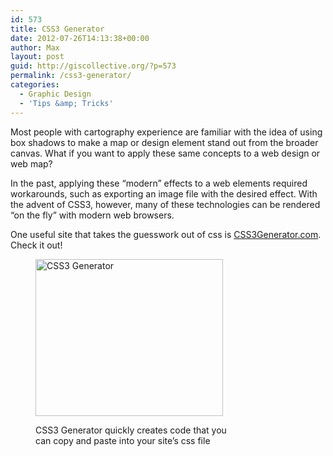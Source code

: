 ```yaml
---
id: 573
title: CSS3 Generator
date: 2012-07-26T14:13:38+00:00
author: Max
layout: post
guid: http://giscollective.org/?p=573
permalink: /css3-generator/
categories:
  - Graphic Design
  - 'Tips &amp; Tricks'
---
```

Most people with cartography experience are familiar with the idea of using box shadows to make a map or design element stand out from the broader canvas. What if you want to apply these same concepts to a web design or web map?

In the past, applying these &#8220;modern&#8221; effects to a web elements required workarounds, such as exporting an image file with the desired effect. With the advent of CSS3, however, many of these technologies can be rendered &#8220;on the fly&#8221; with modern web browsers.

One useful site that takes the guesswork out of css is <a href="http://css3generator.com" target="_blank">CSS3Generator.com</a>. Check it out!<figure id="attachment\_574" aria-labelledby="figcaption\_attachment_574" class="wp-caption aligncenter" style="width: 310px">

[<img class="size-medium wp-image-574" title="Screen Shot 2012-07-26 at 2.07.28 PM" src="http://giscollective.org/wp-content/uploads/2012/07/Screen-Shot-2012-07-26-at-2.07.28-PM-300x251.png" alt="CSS3 Generator" width="300" height="251" />](http://css3generator.com)<figcaption id="figcaption\_attachment\_574" class="wp-caption-text">CSS3 Generator quickly creates code that you can copy and paste into your site&#8217;s css file</figcaption></figure>